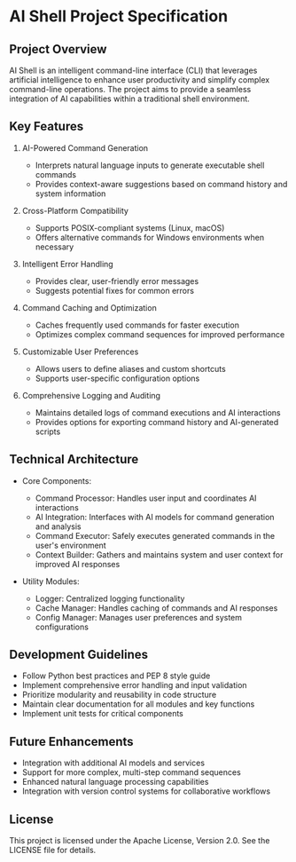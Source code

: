 # AI Shell Project Specification

## Project Overview

AI Shell is an intelligent command-line interface (CLI) that leverages artificial intelligence to enhance user productivity and simplify complex command-line operations. The project aims to provide a seamless integration of AI capabilities within a traditional shell environment.

## Key Features

1. AI-Powered Command Generation
   - Interprets natural language inputs to generate executable shell commands
   - Provides context-aware suggestions based on command history and system information

2. Cross-Platform Compatibility
   - Supports POSIX-compliant systems (Linux, macOS)
   - Offers alternative commands for Windows environments when necessary

3. Intelligent Error Handling
   - Provides clear, user-friendly error messages
   - Suggests potential fixes for common errors

4. Command Caching and Optimization
   - Caches frequently used commands for faster execution
   - Optimizes complex command sequences for improved performance

5. Customizable User Preferences
   - Allows users to define aliases and custom shortcuts
   - Supports user-specific configuration options

6. Comprehensive Logging and Auditing
   - Maintains detailed logs of command executions and AI interactions
   - Provides options for exporting command history and AI-generated scripts

## Technical Architecture

- Core Components:
  - Command Processor: Handles user input and coordinates AI interactions
  - AI Integration: Interfaces with AI models for command generation and analysis
  - Command Executor: Safely executes generated commands in the user's environment
  - Context Builder: Gathers and maintains system and user context for improved AI responses

- Utility Modules:
  - Logger: Centralized logging functionality
  - Cache Manager: Handles caching of commands and AI responses
  - Config Manager: Manages user preferences and system configurations

## Development Guidelines

- Follow Python best practices and PEP 8 style guide
- Implement comprehensive error handling and input validation
- Prioritize modularity and reusability in code structure
- Maintain clear documentation for all modules and key functions
- Implement unit tests for critical components

## Future Enhancements

- Integration with additional AI models and services
- Support for more complex, multi-step command sequences
- Enhanced natural language processing capabilities
- Integration with version control systems for collaborative workflows

## License

This project is licensed under the Apache License, Version 2.0. See the LICENSE file for details.
